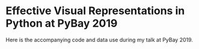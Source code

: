 # Effective Visual Representations in Python at PyBay 2019 

Here is the accompanying code and data use during my talk at PyBay 2019. 
